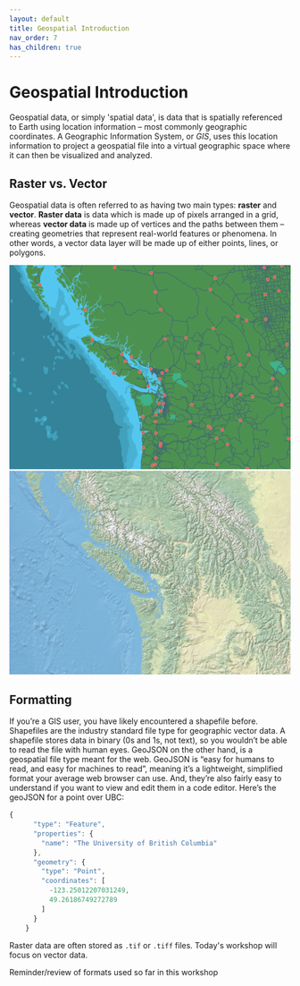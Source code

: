 ```yaml
---
layout: default
title: Geospatial Introduction
nav_order: 7
has_children: true
---
```

# Geospatial Introduction
Geospatial data, or simply 'spatial data', is data that is spatially referenced to Earth using location information – most commonly geographic coordinates. A Geographic Information System, or *GIS*, uses this location information to project a geospatial file into a virtual geographic space where it can then be visualized and analyzed.

## Raster vs. Vector 
Geospatial data is often referred to as having two main types: **raster** and **vector**. **Raster data** is data which is made up of pixels arranged in a grid, whereas **vector data** is made up of vertices and the paths between them – creating geometries that represent real-world features or phenomena. In other words, a vector data layer will be made up of either points, lines, or polygons.

![vector map](./images/vector-map.png)
<br>
![raster map](./images/raster-map.png)
<br>
<!-- 
Tabular data are data formatted into a table by rows and columns. The attribute table of a shapefile is an example of tabular data. You can also add a tabular dataset, such as a .csv (commma separated value) file, directly to a GIS and A) join it with a shapefile based on a matching column, or B) project it given coordinate pairs are present. -->


## Formatting
If you’re a GIS user, you have likely encountered a shapefile before. Shapefiles are the industry standard file type for geographic vector data. A shapefile stores data in binary (0s and 1s, not text), so you wouldn’t be able to read the file with human eyes. GeoJSON on the other hand, is a geospatial file type meant for the web. GeoJSON is “easy for humans to read, and easy for machines to read”, meaning it’s a lightweight, simplified format your average web browser can use. And, they’re also fairly easy to understand if you want to view and edit them in a code editor. Here’s the geoJSON for a point over UBC:

```js
{
      "type": "Feature",
      "properties": {
        "name": "The University of British Columbia"
      },
      "geometry": {
        "type": "Point",
        "coordinates": [
          -123.25012207031249,
          49.26186749272789
        ]
      }
    }
```


Raster data are often stored as `.tif` or `.tiff` files. Today's workshop will focus on vector data. 

Reminder/review of formats used so far in this workshop
